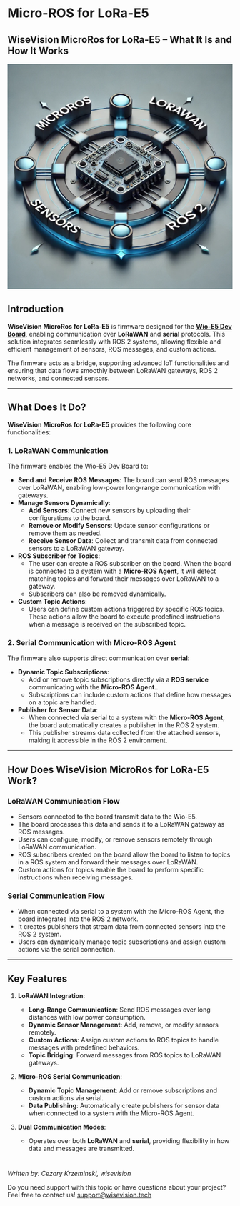 # Micro-ROS for LoRa-E5

## WiseVision MicroRos for LoRa-E5 – What It Is and How It Works

![WiseVisiona MicroRos for LoRa-E5](asset/wisevision_microros_for_lora_e5.jpg)

## Introduction

**WiseVision MicroRos for LoRa-E5** is firmware designed for the
[**Wio-E5 Dev Board**](https://wiki.seeedstudio.com/LoRa_E5_Dev_Board/), enabling communication over
**LoRaWAN** and **serial** protocols. This solution integrates seamlessly with ROS 2 systems,
allowing flexible and efficient management of sensors, ROS messages, and custom actions.

The firmware acts as a bridge, supporting advanced IoT functionalities and ensuring that data flows
smoothly between LoRaWAN gateways, ROS 2 networks, and connected sensors.

---

## What Does It Do?

**WiseVision MicroRos for LoRa-E5** provides the following core functionalities:

### 1. LoRaWAN Communication

The firmware enables the Wio-E5 Dev Board to:

- **Send and Receive ROS Messages**: The board can send ROS messages over LoRaWAN, enabling
  low-power long-range communication with gateways.
- **Manage Sensors Dynamically**:
  - **Add Sensors**: Connect new sensors by uploading their configurations to the board.
  - **Remove or Modify Sensors**: Update sensor configurations or remove them as needed.
  - **Receive Sensor Data**: Collect and transmit data from connected sensors to a LoRaWAN gateway.
- **ROS Subscriber for Topics**:
  - The user can create a ROS subscriber on the board. When the board is connected to a system with
    a **Micro-ROS Agent**, it will detect matching topics and forward their messages over LoRaWAN to
    a gateway.
  - Subscribers can also be removed dynamically.
- **Custom Topic Actions**:
  - Users can define custom actions triggered by specific ROS topics. These actions allow the board
    to execute predefined instructions when a message is received on the subscribed topic.

### 2. Serial Communication with Micro-ROS Agent

The firmware also supports direct communication over **serial**:

- **Dynamic Topic Subscriptions**:
  - Add or remove topic subscriptions directly via a **ROS service** communicating with the
    **Micro-ROS Agent**..
  - Subscriptions can include custom actions that define how messages on a topic are handled.
- **Publisher for Sensor Data**:
  - When connected via serial to a system with the **Micro-ROS Agent**, the board automatically
    creates a publisher in the ROS 2 system.
  - This publisher streams data collected from the attached sensors, making it accessible in the ROS
    2 environment.

---

## How Does WiseVision MicroRos for LoRa-E5 Work?

### LoRaWAN Communication Flow

- Sensors connected to the board transmit data to the Wio-E5.
- The board processes this data and sends it to a LoRaWAN gateway as ROS messages.
- Users can configure, modify, or remove sensors remotely through LoRaWAN communication.
- ROS subscribers created on the board allow the board to listen to topics in a ROS system and
  forward their messages over LoRaWAN.
- Custom actions for topics enable the board to perform specific instructions when receiving
  messages.

### Serial Communication Flow

- When connected via serial to a system with the Micro-ROS Agent, the board integrates into the ROS
  2 network.
- It creates publishers that stream data from connected sensors into the ROS 2 system.
- Users can dynamically manage topic subscriptions and assign custom actions via the serial
  connection.

---

## Key Features

1. **LoRaWAN Integration**:

   - **Long-Range Communication**: Send ROS messages over long distances with low power consumption.
   - **Dynamic Sensor Management**: Add, remove, or modify sensors remotely.
   - **Custom Actions**: Assign custom actions to ROS topics to handle messages with predefined
     behaviors.
   - **Topic Bridging**: Forward messages from ROS topics to LoRaWAN gateways.

2. **Micro-ROS Serial Communication**:

   - **Dynamic Topic Management**: Add or remove subscriptions and custom actions via serial.
   - **Data Publishing**: Automatically create publishers for sensor data when connected to a system
     with the Micro-ROS Agent.

3. **Dual Communication Modes**:
   - Operates over both **LoRaWAN** and **serial**, providing flexibility in how data and messages
     are transmitted.

#

_Written by: Cezary Krzeminski, wisevision_

Do you need support with this topic or have questions about your project? Feel free to contact us!
[support@wisevision.tech](mailto:support@wisevision.tech)
